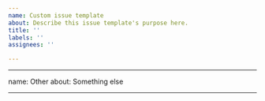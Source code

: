 ```yaml
---
name: Custom issue template
about: Describe this issue template's purpose here.
title: ''
labels: ''
assignees: ''

---
```


---
name: Other
about: Something else

---

<!-- Bug reports and Feature requests must use other templates, or will be closed -->
<!-- Please ask questions on the NetlifyCMS Gitter channel (https://gitter.im/netlify/NetlifyCMS). -->
<!-- Issues which contain questions or support requests will be closed. -->
